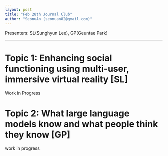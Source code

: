 ```yaml
---
layout: post
title: "Feb 28th Journal Club"
author: "SeonuAn (seonuan82@gmail.com)"
---
```


Presenters: SL(Sunghyun Lee), GP(Geuntae Park) <br>

-----------------


# Topic 1: Enhancing social functioning using multi-user, immersive virtual reality [SL]

Work in Progress


# Topic 2: What large language models know and what people think they know [GP]

work in progress